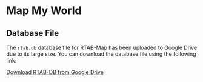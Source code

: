 # Map My World 

## Database File

The `rtab.db` database file for RTAB-Map has been uploaded to Google Drive due to its large size. You can download the database file using the following link:

[Download RTAB-DB from Google Drive](https://drive.google.com/drive/folders/1sL5v_M4BtdXSM2aFNOL2HZOUppy8cArr?usp=sharing)